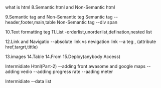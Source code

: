 what is html
8.Semantic html and Non-Semantic html

9.Semantic tag and Non-Semantic teg
Semantic tag --header,footer,main,table
Non-Semantic tag --div span

10.Text formatting teg
11.List
   -orderlist,unorderlist,defination,nested list

12.Link and Navigatio
  --absolute link vs nevigation link
  --a teg , (attribute href,targrt,tittle)

  13.images
  14.Table
  14.From
  15.Deploy(anybody Access)

  Intermidiate Html(Part-2)
  --adding front awasome and google maps
  --adding vedio
  --adding progress rate
  --aading meter

  Intermidiate
  --data list